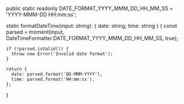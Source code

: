 public static readonly DATE_FORMAT_YYYY_MMM_DD_HH_MM_SS = 'YYYY-MMM-DD HH:mm:ss';

  static formatDateTime(input: string): { date: string; time: string } {
    const parsed = moment(input, DateTimeFormatter.DATE_FORMAT_YYYY_MMM_DD_HH_MM_SS, true);

    if (!parsed.isValid()) {
      throw new Error('Invalid date format');
    }

    return {
      date: parsed.format('DD-MMM-YYYY'),
      time: parsed.format('HH:mm:ss'),
    };
  }
